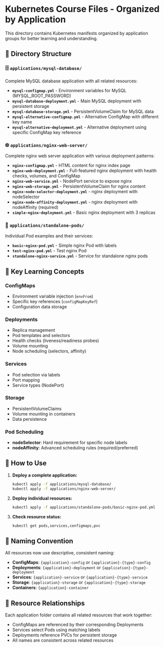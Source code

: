 # Kubernetes Course Files - Organized by Application

This directory contains Kubernetes manifests organized by application groups for better learning and understanding.

## 📁 Directory Structure

### 🗄️ `applications/mysql-database/`

Complete MySQL database application with all related resources:

- **`mysql-configmap.yml`** - Environment variables for MySQL (MYSQL_ROOT_PASSWORD)
- **`mysql-database-deployment.yml`** - Main MySQL deployment with persistent storage
- **`mysql-database-storage.yml`** - PersistentVolumeClaim for MySQL data
- **`mysql-alternative-configmap.yml`** - Alternative ConfigMap with different key name
- **`mysql-alternative-deployment.yml`** - Alternative deployment using specific ConfigMap key reference

### 🌐 `applications/nginx-web-server/`

Complete nginx web server application with various deployment patterns:

- **`nginx-configmap.yml`** - HTML content for nginx index page
- **`nginx-web-deployment.yml`** - Full-featured nginx deployment with health checks, volumes, and ConfigMap
- **`nginx-web-service.yml`** - NodePort service to expose nginx
- **`nginx-web-storage.yml`** - PersistentVolumeClaim for nginx content
- **`nginx-node-selector-deployment.yml`** - nginx deployment with nodeSelector
- **`nginx-node-affinity-deployment.yml`** - nginx deployment with nodeAffinity (required)
- **`simple-nginx-deployment.yml`** - Basic nginx deployment with 3 replicas

### 🔧 `applications/standalone-pods/`

Individual Pod examples and their services:

- **`basic-nginx-pod.yml`** - Simple nginx Pod with labels
- **`test-nginx-pod.yml`** - Test nginx Pod
- **`standalone-nginx-service.yml`** - Service for standalone nginx pods

## 🎯 Key Learning Concepts

### ConfigMaps

- Environment variable injection (`envFrom`)
- Specific key references (`configMapKeyRef`)
- Configuration data storage

### Deployments

- Replica management
- Pod templates and selectors
- Health checks (liveness/readiness probes)
- Volume mounting
- Node scheduling (selectors, affinity)

### Services

- Pod selection via labels
- Port mapping
- Service types (NodePort)

### Storage

- PersistentVolumeClaims
- Volume mounting in containers
- Data persistence

### Pod Scheduling

- **nodeSelector**: Hard requirement for specific node labels
- **nodeAffinity**: Advanced scheduling rules (required/preferred)

## 🚀 How to Use

1. **Deploy a complete application:**

   ```bash
   kubectl apply -f applications/mysql-database/
   kubectl apply -f applications/nginx-web-server/
   ```

2. **Deploy individual resources:**

   ```bash
   kubectl apply -f applications/standalone-pods/basic-nginx-pod.yml
   ```

3. **Check resource status:**
   ```bash
   kubectl get pods,services,configmaps,pvc
   ```

## 📝 Naming Convention

All resources now use descriptive, consistent naming:

- **ConfigMaps**: `{application}-config` or `{application}-{type}-config`
- **Deployments**: `{application}-deployment` or `{application}-{type}-deployment`
- **Services**: `{application}-service` or `{application}-{type}-service`
- **Storage**: `{application}-storage` or `{application}-{type}-storage`
- **Containers**: `{application}-container`

## 🔗 Resource Relationships

Each application folder contains all related resources that work together:

- ConfigMaps are referenced by their corresponding Deployments
- Services select Pods using matching labels
- Deployments reference PVCs for persistent storage
- All names are consistent across related resources

